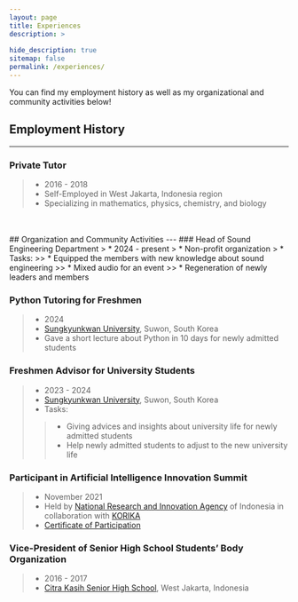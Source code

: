 ```yaml
---
layout: page
title: Experiences
description: >
  
hide_description: true
sitemap: false
permalink: /experiences/
---
```

You can find my employment history as well as my organizational and community activities below!

## Employment History
---
### Private Tutor
> * 2016 - 2018
> * Self-Employed in West Jakarta, Indonesia region
> *	Specializing in mathematics, physics, chemistry, and biology

<br>
<br>
## Organization and Community Activities
---
### Head of Sound Engineering Department
> * 2024 - present
> * Non-profit organization
> * Tasks:
>> * Equipped the members with new knowledge about sound engineering
>> * Mixed audio for an event
>> * Regeneration of newly leaders and members

### Python Tutoring for Freshmen
> * 2024
> * [Sungkyunkwan University], Suwon, South Korea
> * Gave a short lecture about Python in 10 days for newly admitted students

### Freshmen Advisor for University Students
> * 2023 - 2024
> * [Sungkyunkwan University], Suwon, South Korea
> * Tasks:
>> * Giving advices and insights about university life for newly admitted students
>> * Help newly admitted students to adjust to the new university life

### Participant in Artificial Intelligence Innovation Summit
> * November 2021
> * Held by [National Research and Innovation Agency] of Indonesia in collaboration with [KORIKA]
> * [Certificate of Participation](../assets/pdf/AIIS_2021.pdf)

### Vice-President of Senior High School Students’ Body Organization
> * 2016 - 2017
> * [Citra Kasih Senior High School], West Jakarta, Indonesia


[Sungkyunkwan University]: https://www.skku.edu/eng/index.do
[Citra Kasih Senior High School]: https://citrakasih.sch.id/sckjakarta/
[National Research and Innovation Agency]: https://www.brin.go.id/en
[KORIKA]: https://korika.id/
